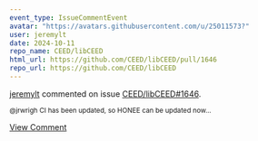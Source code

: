 ```yaml
---
event_type: IssueCommentEvent
avatar: "https://avatars.githubusercontent.com/u/25011573?"
user: jeremylt
date: 2024-10-11
repo_name: CEED/libCEED
html_url: https://github.com/CEED/libCEED/pull/1646
repo_url: https://github.com/CEED/libCEED
---
```


<a href='https://github.com/jeremylt' target='_blank'>jeremylt</a> commented on issue <a href='https://github.com/CEED/libCEED/pull/1646' target='_blank'>CEED/libCEED#1646</a>.

<small>@jrwrigh CI has been updated, so HONEE can be updated now...</small>

<a href='https://github.com/CEED/libCEED/pull/1646' target='_blank'>View Comment</a>